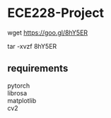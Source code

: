 # ECE228-Project
wget https://goo.gl/8hY5ER  

tar -xvzf 8hY5ER 

## requirements
pytorch<br>
librosa<br>
matplotlib<br>
cv2<br>
